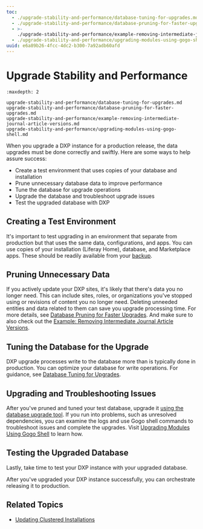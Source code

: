 ```yaml
---
toc:
  - ./upgrade-stability-and-performance/database-tuning-for-upgrades.md
  - ./upgrade-stability-and-performance/database-pruning-for-faster-upgrades.md
  - >-
    ./upgrade-stability-and-performance/example-removing-intermediate-journal-article-versions.md
  - ./upgrade-stability-and-performance/upgrading-modules-using-gogo-shell.md
uuid: e6a89b26-4fcc-4dc2-b300-7a92adb60afd
---
```

# Upgrade Stability and Performance

```{toctree}
:maxdepth: 2

upgrade-stability-and-performance/database-tuning-for-upgrades.md
upgrade-stability-and-performance/database-pruning-for-faster-upgrades.md
upgrade-stability-and-performance/example-removing-intermediate-journal-article-versions.md
upgrade-stability-and-performance/upgrading-modules-using-gogo-shell.md
```

When you upgrade a DXP instance for a production release, the data upgrades must be done correctly and swiftly. Here are some ways to help assure success:

* Create a test environment that uses copies of your database and installation 
* Prune unnecessary database data to improve performance
* Tune the database for upgrade operations
* Upgrade the database and troubleshoot upgrade issues
* Test the upgraded database with DXP

## Creating a Test Environment

It's important to test upgrading in an environment that separate from production but that uses the same data, configurations, and apps. You can use copies of your installation (Liferay Home), database, and Marketplace apps. These should be readily available from your [backup](../maintaining-a-liferay-installation/backing-up.md).

## Pruning Unnecessary Data

If you actively update your DXP sites, it's likely that there's data you no longer need. This can include sites, roles, or organizations you've stopped using or revisions of content you no longer need. Deleting unneeded entities and data related to them can save you upgrade processing time. For more details, see [Database Pruning for Faster Upgrades](./upgrade-stability-and-performance/database-pruning-for-faster-upgrades.md). And make sure to also check out the [Example\: Removing Intermediate Journal Article Versions](./upgrade-stability-and-performance/example-removing-intermediate-journal-article-versions.md).

## Tuning the Database for the Upgrade

DXP upgrade processes write to the database more than is typically done in production. You can optimize your database for write operations. For guidance, see [Database Tuning for Upgrades](./upgrade-stability-and-performance/database-tuning-for-upgrades.md).

## Upgrading and Troubleshooting Issues

After you've pruned and tuned your test database, upgrade it [using the database upgrade tool](./upgrade-basics/using-the-database-upgrade-tool.md). If you run into problems, such as unresolved dependencies, you can examine the logs and use Gogo shell commands to troubleshoot issues and complete the upgrades. Visit [Upgrading Modules Using Gogo Shell](./upgrade-stability-and-performance/upgrading-modules-using-gogo-shell.md) to learn how.

## Testing the Upgraded Database

Lastly, take time to test your DXP instance with your upgraded database.

After you've upgraded your DXP instance successfully, you can orchestrate releasing it to production.

## Related Topics 

* [Updating Clustered Installations](../maintaining-a-liferay-installation/maintaining-clustered-installations.md)
